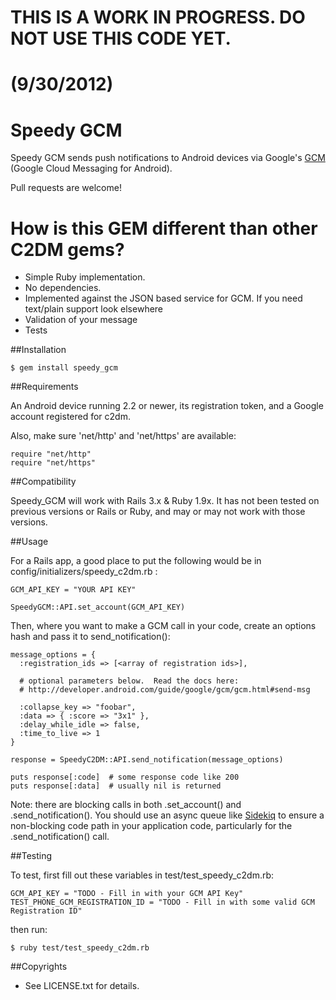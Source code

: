 # THIS IS A WORK IN PROGRESS.  DO NOT USE THIS CODE YET.
# (9/30/2012)

# Speedy GCM

Speedy GCM sends push notifications to Android devices via Google's [GCM](http://developer.android.com/guide/google/gcm/index.html) (Google Cloud Messaging for Android).

Pull requests are welcome!

# How is this GEM different than other C2DM gems?

- Simple Ruby implementation.
- No dependencies.
- Implemented against the JSON based service for GCM.  If you need text/plain support look elsewhere
- Validation of your message
- Tests


##Installation

    $ gem install speedy_gcm


##Requirements

An Android device running 2.2 or newer, its registration token, and a Google account registered for c2dm.

Also, make sure 'net/http' and 'net/https' are available:

    require "net/http"
    require "net/https"


##Compatibility

Speedy_GCM will work with Rails 3.x & Ruby 1.9x.  It has not been tested on previous versions or Rails or Ruby, and may or may not work with those versions.


##Usage

For a Rails app, a good place to put the following would be in config/initializers/speedy_c2dm.rb :

    GCM_API_KEY = "YOUR API KEY"

    SpeedyGCM::API.set_account(GCM_API_KEY)

Then, where you want to make a GCM call in your code, create an options hash and pass it to send_notification():

    message_options = {
      :registration_ids => [<array of registration ids>],

      # optional parameters below.  Read the docs here:
      # http://developer.android.com/guide/google/gcm/gcm.html#send-msg

      :collapse_key => "foobar",
      :data => { :score => "3x1" },
      :delay_while_idle => false,
      :time_to_live => 1
    }

    response = SpeedyC2DM::API.send_notification(message_options)

    puts response[:code]  # some response code like 200
    puts response[:data]  # usually nil is returned

Note:  there are blocking calls in both .set_account() and .send_notification().  You should use an async queue like [Sidekiq](https://github.com/mperham/sidekiq) to ensure a non-blocking code path in your application code, particularly for the .send_notification() call.


##Testing

To test, first fill out these variables in test/test_speedy_c2dm.rb:

    GCM_API_KEY = "TODO - Fill in with your GCM API Key"
    TEST_PHONE_GCM_REGISTRATION_ID = "TODO - Fill in with some valid GCM Registration ID"

then run:

    $ ruby test/test_speedy_c2dm.rb

##Copyrights

* See LICENSE.txt for details.